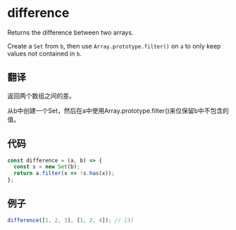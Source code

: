 # difference

Returns the difference between two arrays.

Create a `Set` from `b`, then use `Array.prototype.filter()` on `a` to only keep values not contained in `b`.

## 翻译

返回两个数组之间的差。

从b中创建一个Set，然后在a中使用Array.prototype.filter()来仅保留b中不包含的值。

## 代码

```js
const difference = (a, b) => {
  const s = new Set(b);
  return a.filter(x => !s.has(x));
};
```

## 例子

```js
difference([1, 2, 3], [1, 2, 4]); // [3]
```
